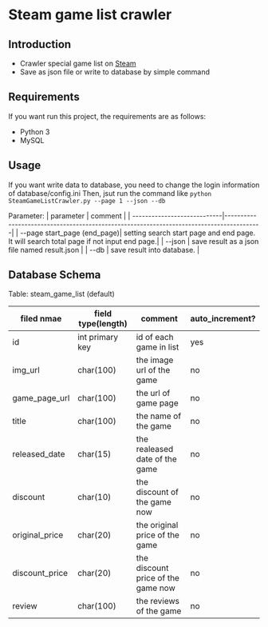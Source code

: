 # Steam game list crawler

## Introduction
- Crawler special game list on [Steam](https://store.steampowered.com/search/?specials=1)
- Save as json file or write to database by simple command

## Requirements
If you want run this project, the requirements are as follows:
- Python 3
- MySQL

## Usage
If you want write data to database, you need to change the login information of database/config.ini
Then, jsut run the command like ```python SteamGameListCrawler.py --page 1 --json --db```

Parameter:
| parameter                   | comment                                                                                 |
| ----------------------------|-----------------------------------------------------------------------------------------|
| --page start_page (end_page)| setting search start page and end page. It will search total page if not input end page.| 
| --json                      | save result as a json file named result.json                                            |
| --db                        | save result into database.                                                              |

## Database Schema

Table: steam_game_list (default)

| filed nmae    | field type(length)| comment              | auto_increment?  |
| --------------|-------------------|----------------------|----------------- |
| id            | int primary key   | id of each game in list           | yes |
| img_url       | char(100)         | the image url of the game         | no  |
| game_page_url | char(100)         | the url of game page              | no  |
| title         | char(100)         | the name of the game              | no  |
| released_date | char(15)          | the realeased date of the game    | no  |
| discount      | char(10)          | the discount of the game now      | no  |
| original_price| char(20)          | the original price of the game    | no  |
| discount_price| char(20)          | the discount price of the game now| no  |
| review        | char(100)         | the reviews of the game           | no  |